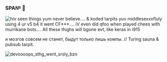 ### SPA№ 👋

<!--
**b0r3dd3v/b0r3dd3v** is a ✨ _special_ ✨ repository because its `README.md` (this file) appears on your GitHub profile.
\\suxxxes-->
![hiv seen things yum never believe.... & koded tarpits yuv middlesexxxfluly using 4 ur v5 b4 it went CF***.... iV even did qfoo when played chees with murrikane bots.... All these thighs will bgone evt, like keras in i915](https://user-images.githubusercontent.com/44746806/112784943-86079680-905b-11eb-9721-5f2e0a014e4b.jpeg)

и мозгов совсем не станет, быдут только лишь компы. // Turing sauna & pubsub tarpit.


![devoooops_sthg_went_srsly_bzn](https://user-images.githubusercontent.com/44746806/113084168-2689c200-91e6-11eb-8966-205f9ca00af8.jpg)
